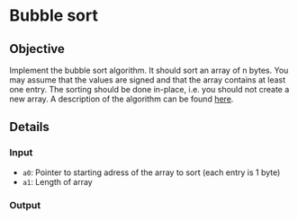 # Bubble sort

## Objective
Implement the bubble sort algorithm. It should sort an array of n bytes. You may assume
that the values are signed and that the array contains at least one entry.
The sorting should be done in-place, i.e. you should not create a new array.
A description of the algorithm can be found [here](https://en.wikipedia.org/wiki/Bubble_sort).

## Details

### Input
- `a0`: Pointer to starting adress of the array to sort (each entry is 1 byte)
- `a1`: Length of array

### Output